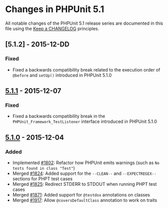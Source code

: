 # Changes in PHPUnit 5.1

All notable changes of the PHPUnit 5.1 release series are documented in this file using the [Keep a CHANGELOG](http://keepachangelog.com/) principles.

## [5.1.2] - 2015-12-DD

### Fixed

* Fixed a backwards compatibility break related to the execution order of `@before` and `setUp()` introduced in PHPUnit 5.1.0

## [5.1.1] - 2015-12-07

### Fixed

* Fixed a backwards compatibility break in the `PHPUnit_Framework_TestListener` interface introduced in PHPUnit 5.1.0

## [5.1.0] - 2015-12-04

### Added

* Implemented [#1802](https://github.com/sebastianbergmann/phpunit/issues/1802): Refactor how PHPUnit emits warnings (such as `No tests found in class "Test"`)
* Merged [#1824](https://github.com/sebastianbergmann/phpunit/issues/1824): Added support for the `--CLEAN--` and `--EXPECTREGEX--` sections for PHPT test cases
* Merged [#1825](https://github.com/sebastianbergmann/phpunit/issues/1825): Redirect STDERR to STDOUT when running PHPT test cases
* Merged [#1871](https://github.com/sebastianbergmann/phpunit/issues/1871): Added support for `@testdox` annotations on classes
* Merged [#1917](https://github.com/sebastianbergmann/phpunit/issues/1917): Allow `@coversDefaultClass` annotation to work on traits

[5.1.1]: https://github.com/sebastianbergmann/phpunit/compare/5.1.0...5.1.1
[5.1.0]: https://github.com/sebastianbergmann/phpunit/compare/5.0...5.1.0


